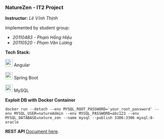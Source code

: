 ### NatureZen - IT2 Project

**Instructor:** *Lê Vĩnh Thịnh*

Implemented by student group:

- *20110483 - Phạm Hồng Hiệu*
- *20110520 - Phạm Văn Lương*

**Tech Stack:**

<img src="https://angular.io/assets/images/logos/angular/angular.svg" width="24"> Angular

<img src="https://www.vectorlogo.zone/logos/springio/springio-icon.svg" width="24"> Spring Boot

<img src="https://www.vectorlogo.zone/logos/mysql/mysql-official.svg" width="24"> MySQL

**Exploit DB with Docker Container**
~~~
docker run --detach --env MYSQL_ROOT_PASSWORD='your_root_password' --env MYSQL_USER=natureAdmin --env MYSQL_PASSWORD=abc123 --env MYSQL_DATABASE=nature_zen --name mysql --publish 3306:3306 mysql:8-oracle
~~~
**REST API**
[Document here](http://localhost:8080/swagger-ui/index.html#/ "Swagger-ui").
